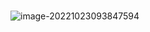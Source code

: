 ### 

![image-20221023093847594](E:/文档/1笔记/00_pictures/06_指针与动态内存申请/image-20221023093847594.png)





